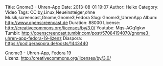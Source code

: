 Title: Gnome3 - Uhren-App
Date: 2013-08-01 19:07
Author: Heiko
Category: Video
Tags: CC by,Linux,Neueinsteiger,ohne Musik,screencast,Gnome,Gnome3,Fedora
Slug: Gnome3_UhrenApp
Album: http://www.openscreencast.de
Duration: 88000
License: http://creativecommons.org/licenses/by/3.0/
Youtube: Mqs-AGq1gkw
Tumblr: http://openscreencast.tumblr.com/post/57084194070/gnome3-uhren-app-fedora-19-lizenz
Diaspora: https://pod.geraspora.de/posts/1443440

Gnome3 - Uhren-App, Fedora 19  
Lizenz: <http://creativecommons.org/licenses/by/3.0/>

